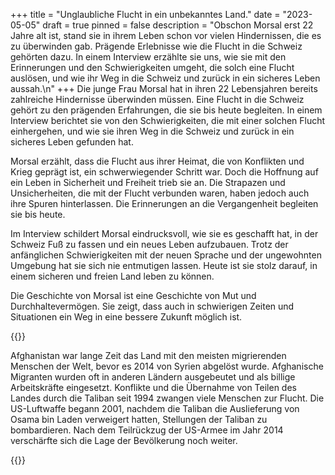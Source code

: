 +++
title = "Unglaubliche Flucht in ein unbekanntes Land."
date = "2023-05-05"
draft = true
pinned = false
description = "Obschon Morsal erst 22 Jahre alt ist, stand sie in ihrem Leben schon vor vielen Hindernissen, die es zu überwinden gab. Prägende Erlebnisse wie die Flucht in die Schweiz gehörten dazu. In einem Interview erzählte sie uns, wie sie mit den Erinnerungen und den Schwierigkeiten umgeht, die solch eine Flucht auslösen, und wie ihr Weg in die Schweiz und zurück in ein sicheres Leben aussah.\n"
+++
Die junge Frau Morsal hat in ihren 22 Lebensjahren bereits zahlreiche Hindernisse überwinden müssen. Eine Flucht in die Schweiz gehört zu den prägenden Erfahrungen, die sie bis heute begleiten. In einem Interview berichtet sie von den Schwierigkeiten, die mit einer solchen Flucht einhergehen, und wie sie ihren Weg in die Schweiz und zurück in ein sicheres Leben gefunden hat.

Morsal erzählt, dass die Flucht aus ihrer Heimat, die von Konflikten und Krieg geprägt ist, ein schwerwiegender Schritt war. Doch die Hoffnung auf ein Leben in Sicherheit und Freiheit trieb sie an. Die Strapazen und Unsicherheiten, die mit der Flucht verbunden waren, haben jedoch auch ihre Spuren hinterlassen. Die Erinnerungen an die Vergangenheit begleiten sie bis heute.

Im Interview schildert Morsal eindrucksvoll, wie sie es geschafft hat, in der Schweiz Fuß zu fassen und ein neues Leben aufzubauen. Trotz der anfänglichen Schwierigkeiten mit der neuen Sprache und der ungewohnten Umgebung hat sie sich nie entmutigen lassen. Heute ist sie stolz darauf, in einem sicheren und freien Land leben zu können.

Die Geschichte von Morsal ist eine Geschichte von Mut und Durchhaltevermögen. Sie zeigt, dass auch in schwierigen Zeiten und Situationen ein Weg in eine bessere Zukunft möglich ist.



{{<box>}}

Afghanistan war lange Zeit das Land mit den meisten migrierenden Menschen der Welt, bevor es 2014 von Syrien abgelöst wurde. Afghanische Migranten wurden oft in anderen Ländern ausgebeutet und als billige Arbeitskräfte eingesetzt. Konflikte und die Übernahme von Teilen des Landes durch die Taliban seit 1994 zwangen viele Menschen zur Flucht. Die US-Luftwaffe begann 2001, nachdem die Taliban die Auslieferung von Osama bin Laden verweigert hatten, Stellungen der Taliban zu bombardieren. Nach dem Teilrückzug der US-Armee im Jahr 2014 verschärfte sich die Lage der Bevölkerung noch weiter.

{{</box>}}